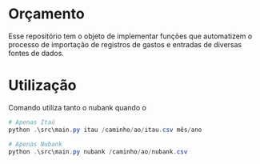 # Orçamento

Esse repositório tem o objeto de implementar funções que automatizem o processo de importação de registros de gastos e entradas de diversas fontes de dados.

# Utilização

Comando utiliza tanto o nubank quando o 

```ps1
# Apenas Itaú
python .\src\main.py itau /caminho/ao/itau.csv mês/ano

# Apenas Nubank
python .\src\main.py nubank /caminho/ao/nubank.csv
```